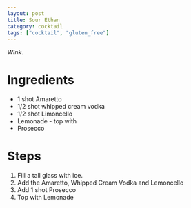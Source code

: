 ```yaml
---
layout: post
title: Sour Ethan
category: cocktail
tags: ["cocktail", "gluten_free"]
---
```

*Wink*. 

# Ingredients

 * 1 shot Amaretto
 * 1/2 shot whipped cream vodka
 * 1/2 shot Limoncello
 * Lemonade - top with
 * Prosecco 

# Steps

1. Fill a tall glass with ice. 
2. Add the Amaretto, Whipped Cream Vodka and Lemoncello
3. Add 1 shot Prosecco 
4. Top with Lemonade

